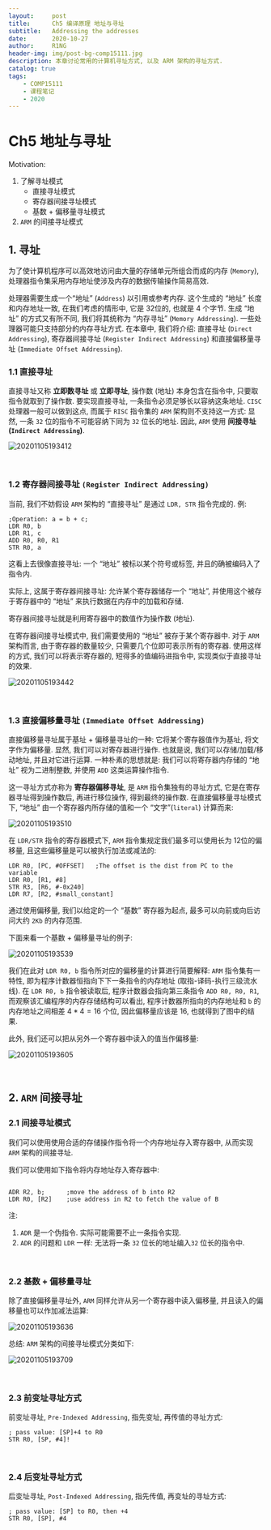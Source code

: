 ```yaml
---
layout:     post
title:      Ch5 编译原理 地址与寻址
subtitle:   Addressing the addresses
date:       2020-10-27
author:     R1NG
header-img: img/post-bg-comp15111.jpg
description: 本章讨论常用的计算机寻址方式, 以及 ARM 架构的寻址方式.
catalog: true
tags:
    - COMP15111
    - 课程笔记
    - 2020
---
```




# Ch5 地址与寻址

Motivation:
1. 了解寻址模式
   * 直接寻址模式
   * 寄存器间接寻址模式
   * 基数 + 偏移量寻址模式
2. `ARM` 的间接寻址模式

## 1. 寻址
 为了使计算机程序可以高效地访问由大量的存储单元所组合而成的内存 (`Memory`), 处理器指令集采用内存地址使涉及内存的数据传输操作简易高效. 

 处理器需要生成一个“地址” (`Address`) 以引用或参考内存. 这个生成的 “地址” 长度和内存地址一致, 在我们考虑的情形中, 它是 $32$位的, 也就是 $4$ 个字节. 生成 “地址” 的方式又有所不同, 我们将其统称为 “内存寻址” (`Memory Addressing`). 一些处理器可能只支持部分的内存寻址方式. 在本章中, 我们将介绍: 直接寻址 (`Direct Addressing`), 寄存器间接寻址 (`Register Indirect Addressing`) 和直接偏移量寻址 (`Immediate Offset Addressing`). 


### 1.1 直接寻址
直接寻址又称 **立即数寻址** 或 **立即寻址**, 操作数 (地址) 本身包含在指令中, 只要取指令就取到了操作数. 要实现直接寻址, 一条指令必须足够长以容纳这条地址. `CISC` 处理器一般可以做到这点, 而属于 `RISC` 指令集的 `ARM` 架构则不支持这一方式: 显然, 一条 `32` 位的指令不可能容纳下同为 `32` 位长的地址. 因此, `ARM` 使用 **间接寻址 (`Indirect Addressing`)**. 
 

![20201105193412](https://cdn.jsdelivr.net/gh/KirisameMarisaa/KirisameMarisaa.github.io/img/blogpost_images/20201105193412.png)



<br>


### 1.2 寄存器间接寻址 `(Register Indirect Addressing)`

当前, 我们不妨假设 `ARM` 架构的 “直接寻址” 是通过 `LDR, STR` 指令完成的. 例:
~~~
;Operation: a = b + c;
LDR R0, b
LDR R1, c
ADD R0, R0, R1
STR R0, a
~~~
这看上去很像直接寻址: 一个 “地址” 被标以某个符号或标签, 并且的确被编码入了指令内. 

实际上, 这属于寄存器间接寻址: 允许某个寄存器储存一个 “地址”, 并使用这个被存于寄存器中的 “地址” 来执行数据在内存中的加载和存储. 

寄存器间接寻址就是利用寄存器中的数值作为操作数 (地址). 

在寄存器间接寻址模式中, 我们需要使用的 “地址” 被存于某个寄存器中. 对于 `ARM` 架构而言, 由于寄存器的数量较少, 只需要几个位即可表示所有的寄存器. 使用这样的方式, 我们可以将表示寄存器的, 短得多的值编码进指令中, 实现类似于直接寻址的效果. 

![20201105193442](https://cdn.jsdelivr.net/gh/KirisameMarisaa/KirisameMarisaa.github.io/img/blogpost_images/20201105193442.png)

<br>

### 1.3 直接偏移量寻址 `(Immediate Offset Addressing)`

直接偏移量寻址属于基址 + 偏移量寻址的一种: 它将某个寄存器值作为基址, 将文字作为偏移量. 显然, 我们可以对寄存器进行操作. 也就是说, 我们可以存储/加载/移动地址, 并且对它进行运算. 一种朴素的思想就是: 我们可以将寄存器内存储的 “地址” 视为二进制整数, 并使用 `ADD` 这类运算操作指令. 

这一寻址方式亦称为 **寄存器偏移寻址**, 是 `ARM` 指令集独有的寻址方式, 它是在寄存器寻址得到操作数后, 再进行移位操作, 得到最终的操作数. 在直接偏移量寻址模式下, “地址” 由一个寄存器内所存储的值和一个 “文字”(`literal`) 计算而来: 

![20201105193510](https://cdn.jsdelivr.net/gh/KirisameMarisaa/KirisameMarisaa.github.io/img/blogpost_images/20201105193510.png)

在 `LDR/STR` 指令的寄存器模式下, `ARM` 指令集规定我们最多可以使用长为 $12$位的偏移量, 且这些偏移量是可以被执行加法或减法的:
~~~
LDR R0, [PC, #OFFSET]   ;The offset is the dist from PC to the variable
LDR R0, [R1, #8]
STR R3, [R6, #-0x240]
LDR R7, [R2, #small_constant]
~~~
通过使用偏移量, 我们以给定的一个 “基数” 寄存器为起点, 最多可以向前或向后访问大约 `2Kb` 的内存范围. 

下面来看一个基数 + 偏移量寻址的例子:

![20201105193539](https://cdn.jsdelivr.net/gh/KirisameMarisaa/KirisameMarisaa.github.io/img/blogpost_images/20201105193539.png)

我们在此对 `LDR R0, b` 指令所对应的偏移量的计算进行简要解释:
`ARM` 指令集有一特性, 即为程序计数器恒指向下下一条指令的内存地址 (取指-译码-执行三级流水线). 在 `LDR R0, b` 指令被读取后, 程序计数器会指向第三条指令 `ADD R0, R0, R1`, 而观察该汇编程序的内存存储结构可以看出, 程序计数器所指向的内存地址和 `b` 的内存地址之间相差 $4 * 4 = 16$ 个位, 因此偏移量应该是 $16$, 也就得到了图中的结果. 



此外, 我们还可以把从另外一个寄存器中读入的值当作偏移量:

![20201105193605](https://cdn.jsdelivr.net/gh/KirisameMarisaa/KirisameMarisaa.github.io/img/blogpost_images/20201105193605.png)


<br>

## 2. `ARM` 间接寻址

### 2.1 间接寻址模式
我们可以使用使用合适的存储操作指令将一个内存地址存入寄存器中, 从而实现 `ARM` 架构的间接寻址. 

我们可以使用如下指令将内存地址存入寄存器中:
~~~

ADR R2, b;      ;move the address of b into R2
LDR R0, [R2]    ;use address in R2 to fetch the value of B
~~~
注: 
1. `ADR` 是一个伪指令. 实际可能需要不止一条指令实现. 
2. `ADR` 的问题和 `LDR` 一样: 无法将一条 `32` 位长的地址编入`32` 位长的指令中. 

<br>

### 2.2 基数 + 偏移量寻址

除了直接偏移量寻址外, `ARM` 同样允许从另一个寄存器中读入偏移量, 并且读入的偏移量也可以作加减法运算:

![20201105193636](https://cdn.jsdelivr.net/gh/KirisameMarisaa/KirisameMarisaa.github.io/img/blogpost_images/20201105193636.png)

总结: `ARM` 架构的间接寻址模式分类如下:

![20201105193709](https://cdn.jsdelivr.net/gh/KirisameMarisaa/KirisameMarisaa.github.io/img/blogpost_images/20201105193709.png)

<br>

### 2.3 前变址寻址方式

前变址寻址, `Pre-Indexed Addressing`, 指先变址, 再传值的寻址方式:

```
; pass value: [SP]+4 to R0
STR R0, [SP, #4]!
```

<br>

### 2.4 后变址寻址方式

后变址寻址, `Post-Indexed Addressing`, 指先传值, 再变址的寻址方式:

```
; pass value: [SP] to R0, then +4
STR R0, [SP], #4
```